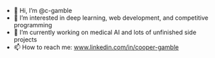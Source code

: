 - 👋 Hi, I’m @c-gamble
- 👀 I’m interested in deep learning, web development, and competitive programming
- 🌱 I’m currently working on medical AI and lots of unfinished side projects
- 📫 How to reach me: www.linkedin.com/in/cooper-gamble
